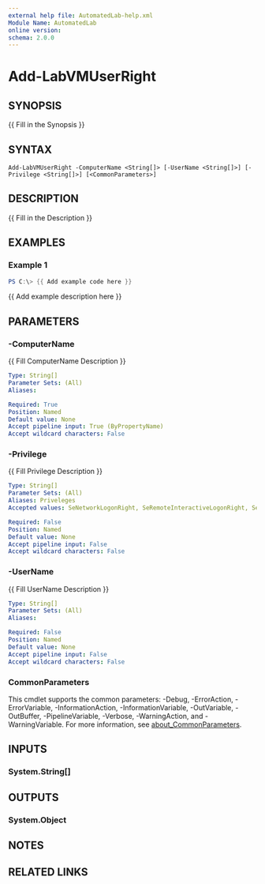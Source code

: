 ```yaml
---
external help file: AutomatedLab-help.xml
Module Name: AutomatedLab
online version:
schema: 2.0.0
---
```


# Add-LabVMUserRight

## SYNOPSIS
{{ Fill in the Synopsis }}

## SYNTAX

```
Add-LabVMUserRight -ComputerName <String[]> [-UserName <String[]>] [-Privilege <String[]>] [<CommonParameters>]
```

## DESCRIPTION
{{ Fill in the Description }}

## EXAMPLES

### Example 1
```powershell
PS C:\> {{ Add example code here }}
```

{{ Add example description here }}

## PARAMETERS

### -ComputerName
{{ Fill ComputerName Description }}

```yaml
Type: String[]
Parameter Sets: (All)
Aliases:

Required: True
Position: Named
Default value: None
Accept pipeline input: True (ByPropertyName)
Accept wildcard characters: False
```

### -Privilege
{{ Fill Privilege Description }}

```yaml
Type: String[]
Parameter Sets: (All)
Aliases: Priveleges
Accepted values: SeNetworkLogonRight, SeRemoteInteractiveLogonRight, SeBatchLogonRight, SeInteractiveLogonRight, SeServiceLogonRight, SeDenyNetworkLogonRight, SeDenyInteractiveLogonRight, SeDenyBatchLogonRight, SeDenyServiceLogonRight, SeDenyRemoteInteractiveLogonRight, SeTcbPrivilege, SeMachineAccountPrivilege, SeIncreaseQuotaPrivilege, SeBackupPrivilege, SeChangeNotifyPrivilege, SeSystemTimePrivilege, SeCreateTokenPrivilege, SeCreatePagefilePrivilege, SeCreateGlobalPrivilege, SeDebugPrivilege, SeEnableDelegationPrivilege, SeRemoteShutdownPrivilege, SeAuditPrivilege, SeImpersonatePrivilege, SeIncreaseBasePriorityPrivilege, SeLoadDriverPrivilege, SeLockMemoryPrivilege, SeSecurityPrivilege, SeSystemEnvironmentPrivilege, SeManageVolumePrivilege, SeProfileSingleProcessPrivilege, SeSystemProfilePrivilege, SeUndockPrivilege, SeAssignPrimaryTokenPrivilege, SeRestorePrivilege, SeShutdownPrivilege, SeSynchAgentPrivilege, SeTakeOwnershipPrivilege

Required: False
Position: Named
Default value: None
Accept pipeline input: False
Accept wildcard characters: False
```

### -UserName
{{ Fill UserName Description }}

```yaml
Type: String[]
Parameter Sets: (All)
Aliases:

Required: False
Position: Named
Default value: None
Accept pipeline input: False
Accept wildcard characters: False
```

### CommonParameters
This cmdlet supports the common parameters: -Debug, -ErrorAction, -ErrorVariable, -InformationAction, -InformationVariable, -OutVariable, -OutBuffer, -PipelineVariable, -Verbose, -WarningAction, and -WarningVariable. For more information, see [about_CommonParameters](http://go.microsoft.com/fwlink/?LinkID=113216).

## INPUTS

### System.String[]

## OUTPUTS

### System.Object
## NOTES

## RELATED LINKS
